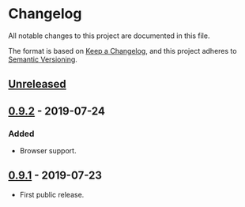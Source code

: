 # Changelog

All notable changes to this project are documented in this file.

The format is based on [Keep a Changelog](https://keepachangelog.com/en/1.0.0/),
and this project adheres to [Semantic Versioning](https://semver.org/spec/v2.0.0.html).

## [Unreleased]

## [0.9.2] - 2019-07-24

### Added
- Browser support.

## [0.9.1] - 2019-07-23

- First public release.

[Unreleased]: https://github.com/ipregistry/ipregistry-javascript/compare/0.9.2...HEAD
[0.9.2]: https://github.com/ipregistry/ipregistry-javascript/releases/tag/0.9.2
[0.9.1]: https://github.com/ipregistry/ipregistry-javascript/releases/tag/0.9.1
